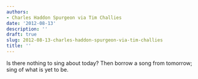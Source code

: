 ```yaml
---
authors:
- Charles Haddon Spurgeon via Tim Challies
date: '2012-08-13'
description: ''
draft: true
slug: 2012-08-13-charles-haddon-spurgeon-via-tim-challies
title: ''
---
```

Is there nothing to sing about today? Then borrow a song from tomorrow; sing of what is yet to be.



